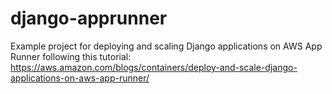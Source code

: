 # django-apprunner
Example project for deploying and scaling Django applications on AWS App Runner following this tutorial: https://aws.amazon.com/blogs/containers/deploy-and-scale-django-applications-on-aws-app-runner/

